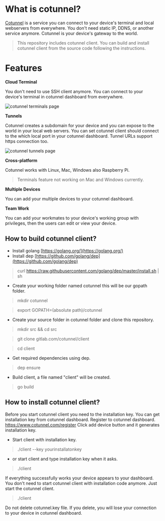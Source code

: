 # What is cotunnel?
[Cotunnel](https://www.cotunnel.com) is a service you can connect to your device's terminal and local webservers from everywhere. You don't need static IP, DDNS, or another service anymore. Cotunnel is your device's gateway to the world. 

> This repository includes cotunnel client. You can build and install cotunnel client from the source code following the instructions.

# Features

**Cloud Terminal**

You don't need to use SSH client anymore. You can connect to your device's terminal in cotunnel dashboard from everywhere.

![cotunnel terminals page](https://cotunnel.s3.amazonaws.com/static/1.png)

**Tunnels**

Cotunnel creates a subdomain for your device and you can expose to the world in your local web servers. You can set cotunnel client should connect to the which local port in your cotunnel dashboard. Tunnel URLs support https connection too.

![cotunnel tunnels page](https://cotunnel.s3.amazonaws.com/static/3.png)

**Cross-platform** 

Cotunnel works with Linux, Mac, Windows also Raspberry Pi. 
> Terminals feature not working on Mac and Windows currently.

**Multiple Devices**

You can add your multiple devices to your cotunnel dashboard.

**Team Work**

You can add your workmates to your device's working group with privileges, then the users can edit or view your device. 

## How to build cotunnel client?

 - Install golang [https://golang.org/](https://golang.org/)
 - Install dep [https://github.com/golang/dep](https://github.com/golang/dep)
 >curl https://raw.githubusercontent.com/golang/dep/master/install.sh | sh
 - Create your working folder named cotunnel this will be our gopath folder.
 >mkdir cotunnel
 
 >export GOPATH=(absolute path)/cotunnel
 - Create your source folder in cotunnel folder and clone this repository.
 >mkdir src && cd src
 
 >git clone gitlab.com/cotunnel/client
 
 >cd client
 - Get required dependencies using dep.
 >dep ensure
 - Build client, a file named "client" will be created.
 > go build

## How to install cotunnel client?

Before you start cotunnel client you need to the installation key. You can get installation key from cotunnel dashboard. Register to cotunnel dashboard. https://www.cotunnel.com/register Click add device button and it generates installation key.

- Start client with installation key.
> ./client --key yourinstallatonkey

- or start client and type installation key when it asks.
> ./client

If everything successfully works your device appears to your dashboard. You don't need to start cotunnel client with installation code anymore. Just start the cotunnel client.
> ./client
 
Do not delete cotunnel.key file. If you delete, you will lose your connection to your device in cotunnel dashboard. 
